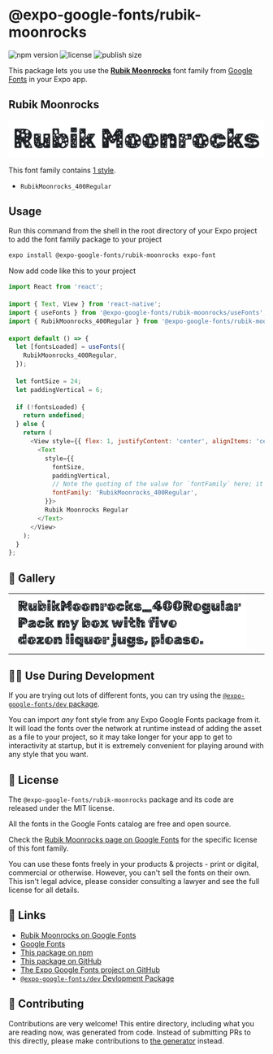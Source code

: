 # @expo-google-fonts/rubik-moonrocks

![npm version](https://flat.badgen.net/npm/v/@expo-google-fonts/rubik-moonrocks)
![license](https://flat.badgen.net/github/license/expo/google-fonts)
![publish size](https://flat.badgen.net/packagephobia/install/@expo-google-fonts/rubik-moonrocks)

This package lets you use the [**Rubik Moonrocks**](https://fonts.google.com/specimen/Rubik+Moonrocks) font family from [Google Fonts](https://fonts.google.com/) in your Expo app.

## Rubik Moonrocks

![Rubik Moonrocks](./font-family.png)

This font family contains [1 style](#-gallery).

- `RubikMoonrocks_400Regular`

## Usage

Run this command from the shell in the root directory of your Expo project to add the font family package to your project
```sh
expo install @expo-google-fonts/rubik-moonrocks expo-font
```

Now add code like this to your project
```js
import React from 'react';

import { Text, View } from 'react-native';
import { useFonts } from '@expo-google-fonts/rubik-moonrocks/useFonts';
import { RubikMoonrocks_400Regular } from '@expo-google-fonts/rubik-moonrocks/400Regular';

export default () => {
  let [fontsLoaded] = useFonts({
    RubikMoonrocks_400Regular,
  });

  let fontSize = 24;
  let paddingVertical = 6;

  if (!fontsLoaded) {
    return undefined;
  } else {
    return (
      <View style={{ flex: 1, justifyContent: 'center', alignItems: 'center' }}>
        <Text
          style={{
            fontSize,
            paddingVertical,
            // Note the quoting of the value for `fontFamily` here; it expects a string!
            fontFamily: 'RubikMoonrocks_400Regular',
          }}>
          Rubik Moonrocks Regular
        </Text>
      </View>
    );
  }
};

```

## 🔡 Gallery


||||
|-|-|-|
|![RubikMoonrocks_400Regular](.//400Regular/RubikMoonrocks_400Regular.ttf.png)||||


## 👩‍💻 Use During Development

If you are trying out lots of different fonts, you can try using the [`@expo-google-fonts/dev` package](https://github.com/freeboub/google-fonts/tree/master/font-packages/dev#readme).

You can import *any* font style from any Expo Google Fonts package from it. It will load the fonts
over the network at runtime instead of adding the asset as a file to your project, so it may take longer
for your app to get to interactivity at startup, but it is extremely convenient
for playing around with any style that you want.

## 📖 License

The `@expo-google-fonts/rubik-moonrocks` package and its code are released under the MIT license.

All the fonts in the Google Fonts catalog are free and open source.

Check the [Rubik Moonrocks page on Google Fonts](https://fonts.google.com/specimen/Rubik+Moonrocks) for the specific license of this font family.

You can use these fonts freely in your products & projects - print or digital, commercial or otherwise. However, you can't sell the fonts on their own. This isn't legal advice, please consider consulting a lawyer and see the full license for all details.

## 🔗 Links

- [Rubik Moonrocks on Google Fonts](https://fonts.google.com/specimen/Rubik+Moonrocks)
- [Google Fonts](https://fonts.google.com/)
- [This package on npm](https://www.npmjs.com/package/@expo-google-fonts/rubik-moonrocks)
- [This package on GitHub](https://github.com/freeboub/google-fonts/tree/master/font-packages/rubik-moonrocks)
- [The Expo Google Fonts project on GitHub](https://github.com/freeboub/google-fonts)
- [`@expo-google-fonts/dev` Devlopment Package](https://github.com/freeboub/google-fonts/tree/master/font-packages/dev)

## 🤝 Contributing

Contributions are very welcome! This entire directory, including what you are reading now, was generated from code. Instead of submitting PRs to this directly, please make contributions to [the generator](https://github.com/freeboub/google-fonts/tree/master/packages/generator) instead.
